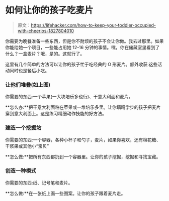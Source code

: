 # 如何让你的孩子吃麦片

> 原文：<https://lifehacker.com/how-to-keep-your-toddler-occupied-with-cheerios-1827804010>

你需要为晚餐准备一些东西，但是你不耐烦的孩子不会让你做。我去过那里。如果你能给她一个项目，一些能占用她 12-16 分钟的事情。嘿，你在储藏室里看到了什么？一盒麦片？哦，是的。这就行了。



这里有几个简单的方法可以让你的孩子忙于吃经典的 O 形麦片。额外收获:这些活动同时也是餐后小吃。

### 让他们堆叠(如上图)

你需要的东西:一个苹果(一大块培乐多也行)、干意大利面和麦片。

**怎么办:**把干意大利面粘在苹果或一堆培乐多里。让你蹒跚学步的孩子把麦片穿到意大利面上。这是练习精细动作技能的好方法。

### 建造一个挖掘站

你需要的东西:一个容器，各种小杯子和勺子，麦片，如果你喜欢，还有棉花糖、干浆果或其他小“宝贝”

**怎么做:**把所有东西都扔到一个容器里。让你的孩子挖掘，挖掘和寻找宝藏。

### 创造一种模式

你需要的东西:纸、记号笔和麦片。

**怎么做:**在一张纸上画一些图案。让你的孩子跟着麦片走。